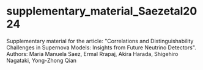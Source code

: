 # supplementary_material_Saezetal2024
Supplementary material for the article: "Correlations and Distinguishability Challenges in Supernova Models: Insights from Future Neutrino Detectors". Authors: Maria Manuela Saez, Ermal Rrapaj, Akira Harada, Shigehiro Nagataki, Yong-Zhong Qian
